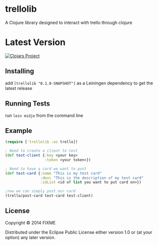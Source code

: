 # trellolib

A Clojure library designed to interact with trello through clojure

# Latest Version
[![Clojars Project](http://clojars.org/trellolib/latest-version.svg)](http://clojars.org/trellolib)

## Installing

add `[trellolib "0.1.0-SNAPSHOT"]` as a Leiningen dependency to get the latest release

## Running Tests

run `lein midje` from the command line

## Example
``` clojure
(require ['trellolib :as trello])

; Need to create a client to test
(def test-client {:key <your key>
                  :token <your token>})

; Need to have a card we want to post
(def test-card {:name "This is my test card"
                :desc "This is the description of my test card"
                :idList <id of list you want to put card on>})

;now we can simply post our card
(trello/post-card test-card test-client)
```


## License

Copyright © 2014 FIXME

Distributed under the Eclipse Public License either version 1.0 or (at
your option) any later version.
